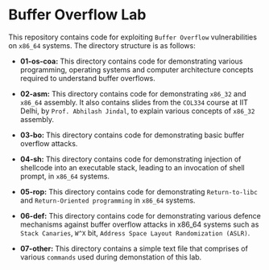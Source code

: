# Buffer Overflow Lab

This repository contains code for exploiting `Buffer Overflow` vulnerabilities on `x86_64` systems. The directory structure is as follows:

* **01-os-coa:** This directory contains code for demonstrating various programming, operating systems and computer architecture concepts required to understand buffer overflows.

* **02-asm:** This directory contains code for demonstrating `x86_32` and `x86_64` assembly. It also contains slides from the `COL334` course at IIT Delhi, by `Prof. Abhilash Jindal`, to explain various concepts of `x86_32` assembly. 

* **03-bo:** This directory contains code for demonstrating basic buffer overflow attacks.

* **04-sh:** This directory contains code for demonstrating injection of shellcode into an executable stack, leading to an invocation of shell prompt, in `x86_64` systems.

* **05-rop:** This directory contains code for demonstrating `Return-to-libc` and `Return-Oriented programming` in `x86_64` systems.

* **06-def:** This directory contains code for demonstrating various defence mechanisms against buffer overflow attacks in x86_64 systems such as `Stack Canaries`, `W^X` bit, `Address Space Layout Randomization (ASLR)`.

* **07-other:** This directory contains a simple text file that comprises of various `commands` used during demonstation of this lab.